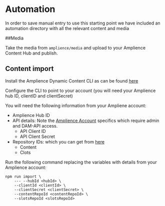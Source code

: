 # Automation

In order to save manual entry to use this starting point we have included an automation directory with all the relevant content and media

##Media

Take the media from `amplience/media` and upload to your Amplience Content Hub and publish.

## Content import

Install the Amplience Dynamic Content CLI as can be found [here](https://github.com/amplience/dc-cli)

Configure the CLI to point to your account (you will need your Amplience hub ID, clientID and clientSecret)

You will need the following information from your Ampliene account:
* Amplience Hub ID
* API details: Note the [Amplience Account](amplience-account.md) specifics which require admin and DAM-API access.
    * API Client ID
    * API Client Secret
* Repository IDs: which you can get from [here](https://amplience.com/docs/intro/repositorysettings.html)
    * Content
    * Clots

Run the following command replacing the variables with details from your Amplience account:

```
npm run import \
    --- --hubId <hubId> \
    --clientId <clientId> \
    --clientSecret <clientSecret> \
    --contentRepoId <contentRepoId> \
    --slotsRepoId <slotsRepoId>
```